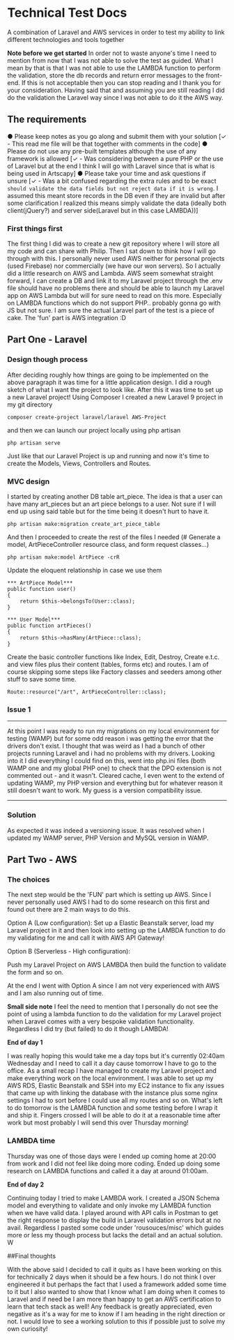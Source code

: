 # Technical Test Docs
A combination of Laravel and AWS services in order to test my ability to link different technologies and tools together

**Note before we get started**
In order not to waste anyone's time I need to mention from now that I was not able to solve the test as guided. What I mean by that is that I was not able to use the LAMBDA function to perform the validation, store the db records and return error messages to the front-end. If this is not acceptable then you can stop reading and I thank you for your consideration. Having said that and assuming you are still reading I did do the validation the Laravel way since I was not able to do it the AWS way.

## The requirements
● Please keep notes as you go along and submit them with your solution [✓ - This read me file will be that together with comments in the code]
● Please do not use any pre-built templates although the use of any framework is allowed [✓ - Was considering between a pure PHP or the use of Laravel but at the end I think I will go with Laravel since that is what is being used in Artscapy]
● Please take your time and ask questions if unsure [✓ - Was a bit confused regarding the extra rules and to be exact `should validate the data fields but not reject data if it is wrong`. I assumed this meant store records in the DB even if they are invalid but after some clarification I realized this means simply validate the data (ideally both client(jQuery?) and server side(Laravel but in this case LAMBDA))]


### First things first
The first thing I did was to create a new git repository where I will store all my code and can share with Philip. Then I sat down to think how I will go through with this. I personally never used AWS neither for personal projects (used Firebase) nor commercially (we have our won servers). So I actually did a little research on AWS and Lambda. AWS seem somewhat straight forward, I can create a DB and link it to my Laravel project through the .env file should have no problems there and should be able to launch my Laravel app on AWS Lambda but will for sure need to read on this more. Especially on LAMBDA functions which do not support PHP.. probably gonna go with JS but not sure. I am sure the actual Laravel part of the test is a piece of cake. The 'fun' part is AWS integration :D

## Part One - Laravel

### Design though process
After deciding roughly how things are going to be implemented on the above paragraph it was time for a little application design. I did a rough sketch of what I want the project to look like. After this it was time to set up a new Laravel project! Using Composer I created a new Laravel 9 project in my git directory

```
composer create-project laravel/laravel AWS-Project
```

and then we can launch our project locally using php artisan

```
php artisan serve
```

Just like that our Laravel Project is up and running and now it's time to create the Models, Views, Controllers and Routes.

### MVC design
I started by creating another DB table art_piece. The idea is that a user can have many art_pieces but an art piece belongs to a user. Not sure if I will end up using said table but for the time being it doesn't hurt to have it.

```
php artisan make:migration create_art_piece_table
```

And then I proceeded to create the rest of the files I needed (# Generate a model, ArtPieceController resource class, and form request classes...)

```
php artisan make:model ArtPiece -crR
```

Update the eloquent relationship in case we use them

```
*** ArtPiece Model***
public function user()
{
    return $this->belongsTo(User::class);
}

*** User Model***
public function artPieces()
{
    return $this->hasMany(ArtPiece::class);
}
```

Create the basic controller functions like Index, Edit, Destroy, Create e.t.c. and view files plus their content (tables, forms etc) and routes. I am of course skipping some steps like Factory classes and seeders among other stuff to save some time.

```
Route::resource("/art", ArtPieceController::class);
```

### Issue 1
***
At this point I was ready to run my migrations on my local environment for testing (WAMP) but for some odd reason i was getting the error that the drivers don't exist. I thought that was weird as I had a bunch of other projects running Laravel and i had no problems with my drivers. Looking into it I did everything I could find on this, went into php.ini files (both WAMP one and my global PHP one) to check that the DPO extension is not commented out - and it wasn't. Cleared cache, I even went to the extend of updating WAMP, my PHP version and everything but for whatever reason it still doesn't want to work. My guess is a version compatibility issue.
***
### Solution

As expected it was indeed a versioning issue. It was resolved when I updated my WAMP server, PHP Version and MySQL version in WAMP.

## Part Two - AWS

### The choices

The next step would be the 'FUN' part which is setting up AWS. Since I never personally used AWS I had to do some research on this first and found out there are 2 main ways to do this.

Option A (Low configuration):
Set up a Elastic Beanstalk server, load my Laravel project in it and then look into setting up the LAMBDA function to do my validating for me and call it with AWS API Gateway!

Option B (Serverless - High configuration):

Push my Laravel Project on AWS LAMBDA then build the function to validate the form and so on.

At the end I went with Option A since I am not very experienced with AWS and I am also running out of time.

**Small side note**
I feel the need to mention that I personally do not see the point of using a lambda function to do the validation for my Laravel project when Laravel comes with a very bespoke validation functionality. Regardless I did try (but failed) to do it though LAMBDA!

**End of day 1**

I was really hoping this would take me a day tops but it's currently 02:40am Wednesday and I need to call it a day cause tomorrow I have to go to the office. As a small recap I have managed to create my Laravel project and make everything work on the local environment. I was able to set up my AWS RDS, Elastic Beanstalk and SSH into my EC2 instance to fix any issues that came up with linking the database with the instance plus some nginx settings I had to sort before I could use all my routes and so on. What's left to do tomorrow is the LAMBDA function and some testing before I wrap it and ship it. Fingers crossed I will be able to do it at a reasonable time after work but most probably I will send this over Thursday morning!

### LAMBDA time

Thursday was one of those days were I ended up coming home at 20:00 from work and I did not feel like doing more coding. Ended up doing some research on LAMBDA functions and called it a day at around 01:00am.

**End of day 2**

Continuing today I tried to make LAMBDA work. I created a JSON Schema model and everything to validate and only invoke my LAMBDA function when we have valid data. I played around with API calls in Postman to get the right response to display the build in Laravel validation errors but at no avail. Regardless I pasted some code under 'rousouces/misc' which guides more or less my though process but lacks the detail and an actual solution. W

##Final thoughts

With the above said I decided to call it quits as I have been working on this for technically 2 days when it should be a few hours. I do not think I over engineered it but perhaps the fact that I used a framework added some time to it but I also wanted to show that I know what I am doing when it comes to Laravel and if need be I am more than happy to get an AWS certification to learn that tech stack as well! Any feedback is greatly appreciated, even negative as it's a way for me to know if I am heading in the right direction or not. I would love to see a working solution to this if possible just to solve my own curiosity!

